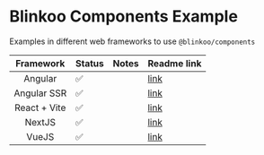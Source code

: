 # Blinkoo Components Example

Examples in different web frameworks to use `@blinkoo/components`

|   Framework  | Status | Notes                                       | Readme link                                   |
|:------------:|--------|---------------------------------------------|-----------------------------------------------|
| Angular      | ✅     |                                             |    [ link ]( /angular-example/README.md )     |
| Angular SSR  | ✅     |                                             |    [ link ]( /angular-ssr-example/README.md ) |
| React + Vite | ✅     |                                             |    [ link ]( /nextjs-example/README.md )      |
| NextJS       | ✅     |                                             |    [ link ]( /react-example/README.md )       |
| VueJS        | ✅     |                                             |    [ link ]( /vue-example/README.md )         |
